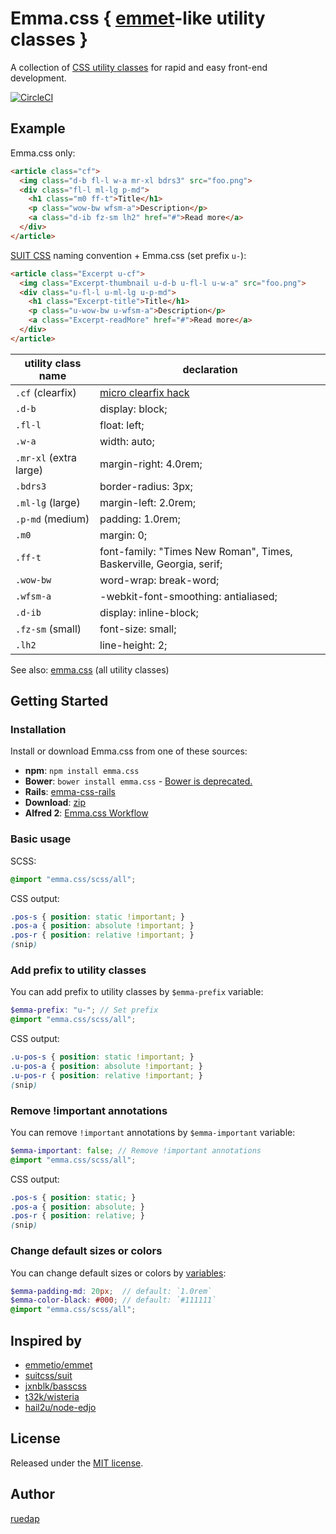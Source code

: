 # Emma.css { [emmet](http://docs.emmet.io/cheat-sheet/)-like utility classes }

A collection of [CSS utility classes](emma.css) for rapid and easy front-end development.

[![CircleCI](https://circleci.com/gh/ruedap/emma.css.svg?style=shield)](https://circleci.com/gh/ruedap/emma.css)

## Example

Emma.css only:

``` html
<article class="cf">
  <img class="d-b fl-l w-a mr-xl bdrs3" src="foo.png">
  <div class="fl-l ml-lg p-md">
    <h1 class="m0 ff-t">Title</h1>
    <p class="wow-bw wfsm-a">Description</p>
    <a class="d-ib fz-sm lh2" href="#">Read more</a>
  </div>
</article>
```

[SUIT CSS](https://suitcss.github.io/) naming convention + Emma.css (set prefix `u-`):

``` html
<article class="Excerpt u-cf">
  <img class="Excerpt-thumbnail u-d-b u-fl-l u-w-a" src="foo.png">
  <div class="u-fl-l u-ml-lg u-p-md">
    <h1 class="Excerpt-title">Title</h1>
    <p class="u-wow-bw u-wfsm-a">Description</p>
    <a class="Excerpt-readMore" href="#">Read more</a>
  </div>
</article>
```

utility class name | declaration
--- | ---
`.cf` (clearfix) | [micro clearfix hack](http://nicolasgallagher.com/micro-clearfix-hack/)
`.d-b` | display: block;
`.fl-l` | float: left;
`.w-a` | width: auto;
`.mr-xl` (extra large) | margin-right: 4.0rem;
`.bdrs3` | border-radius: 3px;
`.ml-lg` (large) | margin-left: 2.0rem;
`.p-md` (medium) | padding: 1.0rem;
`.m0` | margin: 0;
`.ff-t` | font-family: "Times New Roman", Times, Baskerville, Georgia, serif;
`.wow-bw` | word-wrap: break-word;
`.wfsm-a` | -webkit-font-smoothing: antialiased;
`.d-ib` | display: inline-block;
`.fz-sm` (small) | font-size: small;
`.lh2` | line-height: 2;

See also: [emma.css](emma.css) (all utility classes)

## Getting Started

### Installation

Install or download Emma.css from one of these sources:

* **npm**: `npm install emma.css`
* **Bower**: `bower install emma.css` - [Bower is deprecated.](https://github.com/bower/bower/pull/2458)
* **Rails**: [emma-css-rails](https://github.com/ruedap/emma-css-rails)
* **Download**: [zip](https://github.com/ruedap/emma.css/releases)
* **Alfred 2**: [Emma.css Workflow](https://github.com/ruedap/alfred-emma-css-workflow)

### Basic usage

SCSS:
``` scss
@import "emma.css/scss/all";
```
CSS output:
``` css
.pos-s { position: static !important; }
.pos-a { position: absolute !important; }
.pos-r { position: relative !important; }
(snip)
```

### Add prefix to utility classes

You can add prefix to utility classes by `$emma-prefix` variable:

``` scss
$emma-prefix: "u-"; // Set prefix
@import "emma.css/scss/all";
```
CSS output:
``` css
.u-pos-s { position: static !important; }
.u-pos-a { position: absolute !important; }
.u-pos-r { position: relative !important; }
(snip)
```

### Remove !important annotations

You can remove `!important` annotations by `$emma-important` variable:

``` scss
$emma-important: false; // Remove !important annotations
@import "emma.css/scss/all";
```
CSS output:
``` css
.pos-s { position: static; }
.pos-a { position: absolute; }
.pos-r { position: relative; }
(snip)
```

### Change default sizes or colors

You can change default sizes or colors by [variables](scss/_vars.scss):

``` scss
$emma-padding-md: 20px;  // default: `1.0rem`
$emma-color-black: #000; // default: `#111111`
@import "emma.css/scss/all";
```

## Inspired by

* [emmetio/emmet](https://github.com/emmetio/emmet)
* [suitcss/suit](https://github.com/suitcss/suit)
* [jxnblk/basscss](https://github.com/jxnblk/basscss)
* [t32k/wisteria](https://github.com/t32k/wisteria)
* [hail2u/node-edjo](https://github.com/hail2u/node-edjo)

## License

Released under the [MIT license](LICENSE).

## Author

[ruedap](https://github.com/ruedap)
